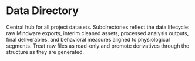 # Data Directory

Central hub for all project datasets. Subdirectories reflect the data lifecycle: raw Mindware exports, interim cleaned assets, processed analysis outputs, final deliverables, and behavioral measures aligned to physiological segments. Treat raw files as read-only and promote derivatives through the structure as they are generated.
